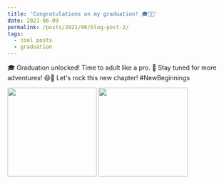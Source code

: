 ```yaml
---
title: 'Congratulations on my graduation! 🎓🥳🎉'
date: 2021-06-09
permalink: /posts/2021/06/blog-post-2/
tags:
  - cool posts
  - graduation
---
```


🎓 Graduation unlocked! Time to adult like a pro. 🥳 Stay tuned for more adventures! 😄🎉 Let's rock this new chapter! #NewBeginnings

<p float="left">
  <img src="https://ziweiwuzw.github.io/Personal-Homepage/images/Moment/iMG1-2.png" width="200" />
  <img src="https://ziweiwuzw.github.io/Personal-Homepage/images/Moment/iMG1-3.png" width="200" /> 
</p>

